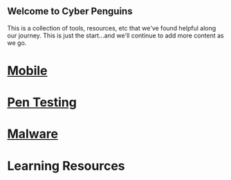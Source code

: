 ## Welcome to Cyber Penguins

This is a collection of tools, resources, etc that we've found helpful along our journey. This is just the start...and we'll continue to add more content as we go.

# [Mobile](https://github.com/cyber-penguins/mobile)

# [Pen Testing](https://github.com/cyber-penguins/pentest)

# [Malware](https://github.com/cyber-penguins/malware)

# Learning Resources
